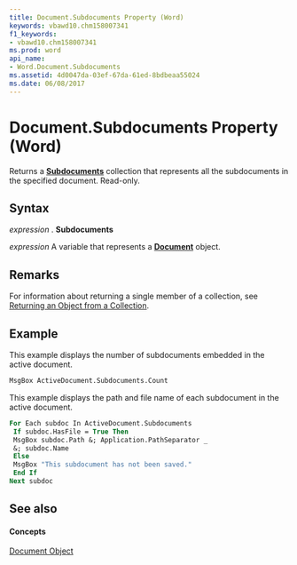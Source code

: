 ```yaml
---
title: Document.Subdocuments Property (Word)
keywords: vbawd10.chm158007341
f1_keywords:
- vbawd10.chm158007341
ms.prod: word
api_name:
- Word.Document.Subdocuments
ms.assetid: 4d0047da-03ef-67da-61ed-8bdbeaa55024
ms.date: 06/08/2017
---
```



# Document.Subdocuments Property (Word)

Returns a  **[Subdocuments](Word.subdocuments.md)** collection that represents all the subdocuments in the specified document. Read-only.


## Syntax

 _expression_ . **Subdocuments**

 _expression_ A variable that represents a **[Document](Word.Document.md)** object.


## Remarks

For information about returning a single member of a collection, see [Returning an Object from a Collection](http://msdn.microsoft.com/library/28f76384-f495-9640-a7c8-10ada3fac727%28Office.15%29.aspx).


## Example

This example displays the number of subdocuments embedded in the active document.


```vb
MsgBox ActiveDocument.Subdocuments.Count
```

This example displays the path and file name of each subdocument in the active document.




```vb
For Each subdoc In ActiveDocument.Subdocuments 
 If subdoc.HasFile = True Then 
 MsgBox subdoc.Path &; Application.PathSeparator _ 
 &; subdoc.Name 
 Else 
 MsgBox "This subdocument has not been saved." 
 End If 
Next subdoc
```


## See also


#### Concepts


[Document Object](Word.Document.md)

